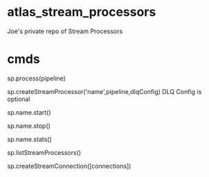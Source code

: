 # atlas_stream_processors
Joe's private repo of Stream Processors


# cmds
sp.process(pipeline)

sp.createStreamProcessor('name',pipeline,dlqConfig)
  DLQ Config is optional

sp.name.start()

sp.name.stop()

sp.name.stats()

sp.listStreamProcessors()

sp.createStreamConnection([connections])

